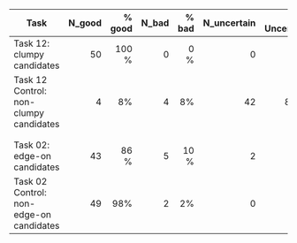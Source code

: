 | Task                                      | N_good        | % good | N_bad  | % bad | N_uncertain | % Uncertain |
| -----                                     | ------:       |-----:  | ------:|-----: | ------:     |-----:       |
| Task 12: clumpy candidates                | 50            |100 %   | 0      |0 %    | 0           |0 %          | 
| Task 12 Control: non-clumpy candidates    | 4             |8%      | 4      |8%     | 42          |84 %         |
|                                           |               |        |        |       |             |             |
|                                           |               |        |        |       |             |             |
| Task 02: edge-on candidates               | 43            |86  %   | 5      |10 %   | 2           |4 %          | 
| Task 02 Control: non-edge-on candidates   | 49            |98%     | 2      |2%     | 0           |0 %          |


